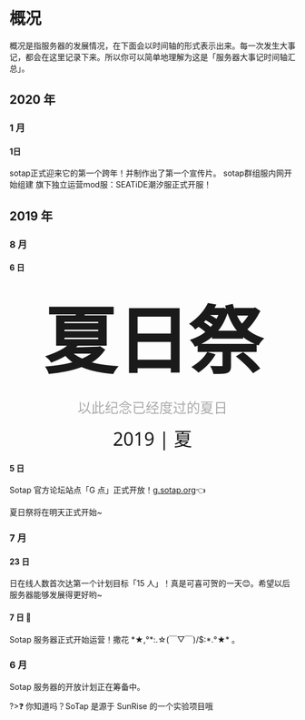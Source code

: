 # 概况

概况是指服务器的发展情况，在下面会以时间轴的形式表示出来。每一次发生大事记，都会在这里记录下来。所以你可以简单地理解为这是「服务器大事记时间轴汇总」。

## 2020 年

### 1 月

#### 1日
sotap正式迎来它的第一个跨年！并制作出了第一个宣传片。
sotap群组服内网开始组建
旗下独立运营mod服：SEATiDE潮汐服正式开服！

## 2019 年

### 8 月

#### 6 日

<div style="text-align: center;">
<span style="font-family: 'SimKai', '楷体', '楷体GB2312', '华文中宋', '新宋体', '宋体', serif; font-size: 128px; font-weight: bolder; text-align: center">夏日祭</span>

<span style="font-family: 'SimKai', '楷体', '楷体GB2312', '华文中宋', '新宋体', '宋体', serif;color: #aaa; font-size: 24px">以此纪念已经度过的夏日</span>

<span style="font-family: Segoe UI, 'SimKai', '楷体', '楷体GB2312', '华文中宋', '新宋体', '宋体', serif; font-size: 32px;">2019 | 夏</span>
</div>

#### 5 日

Sotap 官方论坛站点「G 点」正式开放！[g.sotap.org](//g.sotap.org)👈

夏日祭将在明天正式开始~

### 7 月

#### 23 日

日在线人数首次达第一个计划目标「15 人」！真是可喜可贺的一天😊。希望以后服务器能够发展得更好哟~

#### 7 日 🎉

Sotap 服务器正式开始运营！撒花 \*★,°\*:.☆(￣▽￣)/$:\*.°★\* 。

### 6 月

Sotap 服务器的开放计划正在筹备中。

?>❓ 你知道吗？SoTap 是源于 SunRise 的一个实验项目哦
